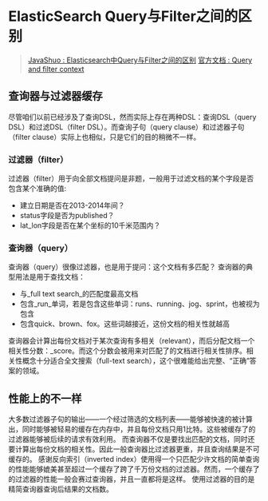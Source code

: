 # ElasticSearch Query与Filter之间的区别

> [JavaShuo : Elasticsearch中Query与Filter之间的区别](http://www.javashuo.com/article/p-vskgdmmx-he.html)
[官方文档 : Query and filter context](https://www.elastic.co/guide/en/elasticsearch/reference/current/query-filter-context.html)

## 查询器与过滤器缓存
尽管咱们以前已经涉及了查询DSL，然而实际上存在两种DSL：查询DSL（query DSL）和过滤DSL（filter DSL）。而查询子句（query clause）和过滤器子句（filter clause）实际上也相似，只是它们的目的稍微不一样。
### 过滤器（filter）
过滤器（filter）用于向全部文档提问是非题，一般用于过滤文档的某个字段是否包含某个准确的值:

- 建立日期是否在2013-2014年间？
- status字段是否为published？
- lat_lon字段是否在某个坐标的10千米范围内？
### 查询器（query）
查询器（query）很像过滤器，也是用于提问：这个文档有多匹配？
查询器的典型用法是用于查找文档：

- 与_full text search_的匹配度最高文档
- 包含_run_单词，若是包含这些单词：runs、running、jog、sprint，也被视为包含
- 包含quick、brown、fox。这些词越接近，这份文档的相关性就越高

查询器会计算出每份文档对于某次查询有多相关（relevant），而后分配文档一个相关性分数：_score。而这个分数会被用来对匹配了的文档进行相关性排序。相关性概念十分适合全文搜索（full-text search），这个很难能给出完整、“正确”答案的领域。
## 性能上的不一样
大多数过滤器子句的输出——一个经过筛选的文档列表——能够被快速的被计算出，同时能够被轻易的缓存在内存中，并且每份文档只用1比特。这些被缓存了的过滤器能够被后续的请求有效利用。
而查询器不仅是要找出匹配的文档，同时还要计算出每份文档的相关性。因此一般查询器比过滤器更重，并且查询结果是不可缓存的。
感谢反向索引（inverted index）使用得一个只匹配少许文档的简单查询的性能能够媲美甚至超过一个缓存了跨了千万份文档的过滤器。然而，一个缓存了的过滤器的性能一般会赛过查询器，并且一直都将是这样。
使用过滤器的目的是精简查询器查询后结果的文档数。
